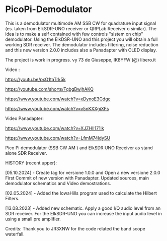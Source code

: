# PicoPi-Demodulator
This is a demodulator multimode AM SSB CW for quadrature input signal (es. taken from ElkSDR-UNO receiver or QRPLab Receiver o similar). The idea is to make a self contained with few controls "sistem on chip" demodulator. Using the ElkDSR-UNO and this project you will obtain a full working SDR receiver. The demodulator includes filtering, noise reduction and this new version 2.0.0 includes also a Panadapter with OLED display.

The project is work in progress.
vy 73 de Giuseppe, IK8YFW (@) libero.it

Video :

https://youtu.be/pxO1taTrk5k

https://youtube.com/shorts/FqbgBwjhAKQ

https://www.youtube.com/watch?v=xDynoE3Cdgc

https://www.youtube.com/watch?v=v5nKXXgiXFs

Video Panadapter:

https://www.youtube.com/watch?v=XJZHlI171lk

https://www.youtube.com/watch?v=LfmM74ldySU


Pico Pi demodulator (SSB CW AM ) and ElkSDR UNO Receiver as stand alone SDR Receiver.


HISTORY (recent upper):

[05.10.2024] - Create tag for versione 1.0.0 and Open a new versione 2.0.0
               First Commit of new version with Panadapter.
               Updated sources, main demodulator schematics and Video demostrations.

[02.05.2024] - Added the IowaHills program used to calculate the Hilbert Filters.

[13.08.2023] - Added new schematic. Apply a good I/Q audio level from an SDR receiver. For the ElkSDR-UNO you can increase the input audio level in using a small pre amplifier.


Credits: Thank you to JR3XNW for the code related the band scope waterfall.



